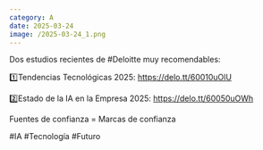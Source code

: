 ```yaml
--- 
category: A 
date: 2025-03-24 
image: /2025-03-24_1.png 
--- 
```


Dos estudios recientes de #Deloitte muy recomendables:

1️⃣Tendencias Tecnológicas 2025: https://delo.tt/60010uOlU 

2️⃣Estado de la IA en la Empresa 2025: https://delo.tt/60050uOWh

Fuentes de confianza = Marcas de confianza

#IA #Tecnología #Futuro